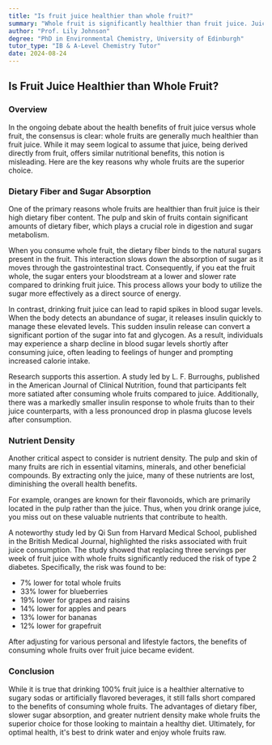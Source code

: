 ```yaml
---
title: "Is fruit juice healthier than whole fruit?"
summary: "Whole fruit is significantly healthier than fruit juice. Juice lacks fiber, leading to blood sugar spikes and less satiety.  Whole fruit also contains more nutrients found in the pulp and skin.  Choose whole fruit over juice for better health."
author: "Prof. Lily Johnson"
degree: "PhD in Environmental Chemistry, University of Edinburgh"
tutor_type: "IB & A-Level Chemistry Tutor"
date: 2024-08-24
---
```


## Is Fruit Juice Healthier than Whole Fruit?

### Overview

In the ongoing debate about the health benefits of fruit juice versus whole fruit, the consensus is clear: whole fruits are generally much healthier than fruit juice. While it may seem logical to assume that juice, being derived directly from fruit, offers similar nutritional benefits, this notion is misleading. Here are the key reasons why whole fruits are the superior choice.

### Dietary Fiber and Sugar Absorption

One of the primary reasons whole fruits are healthier than fruit juice is their high dietary fiber content. The pulp and skin of fruits contain significant amounts of dietary fiber, which plays a crucial role in digestion and sugar metabolism.

When you consume whole fruit, the dietary fiber binds to the natural sugars present in the fruit. This interaction slows down the absorption of sugar as it moves through the gastrointestinal tract. Consequently, if you eat the fruit whole, the sugar enters your bloodstream at a lower and slower rate compared to drinking fruit juice. This process allows your body to utilize the sugar more effectively as a direct source of energy.

In contrast, drinking fruit juice can lead to rapid spikes in blood sugar levels. When the body detects an abundance of sugar, it releases insulin quickly to manage these elevated levels. This sudden insulin release can convert a significant portion of the sugar into fat and glycogen. As a result, individuals may experience a sharp decline in blood sugar levels shortly after consuming juice, often leading to feelings of hunger and prompting increased calorie intake.

Research supports this assertion. A study led by L. F. Burroughs, published in the American Journal of Clinical Nutrition, found that participants felt more satiated after consuming whole fruits compared to juice. Additionally, there was a markedly smaller insulin response to whole fruits than to their juice counterparts, with a less pronounced drop in plasma glucose levels after consumption.

### Nutrient Density

Another critical aspect to consider is nutrient density. The pulp and skin of many fruits are rich in essential vitamins, minerals, and other beneficial compounds. By extracting only the juice, many of these nutrients are lost, diminishing the overall health benefits.

For example, oranges are known for their flavonoids, which are primarily located in the pulp rather than the juice. Thus, when you drink orange juice, you miss out on these valuable nutrients that contribute to health.

A noteworthy study led by Qi Sun from Harvard Medical School, published in the British Medical Journal, highlighted the risks associated with fruit juice consumption. The study showed that replacing three servings per week of fruit juice with whole fruits significantly reduced the risk of type 2 diabetes. Specifically, the risk was found to be:

- $7\%$ lower for total whole fruits
- $33\%$ lower for blueberries
- $19\%$ lower for grapes and raisins
- $14\%$ lower for apples and pears
- $13\%$ lower for bananas
- $12\%$ lower for grapefruit

After adjusting for various personal and lifestyle factors, the benefits of consuming whole fruits over fruit juice became evident.

### Conclusion

While it is true that drinking $100\%$ fruit juice is a healthier alternative to sugary sodas or artificially flavored beverages, it still falls short compared to the benefits of consuming whole fruits. The advantages of dietary fiber, slower sugar absorption, and greater nutrient density make whole fruits the superior choice for those looking to maintain a healthy diet. Ultimately, for optimal health, it's best to drink water and enjoy whole fruits raw.
    